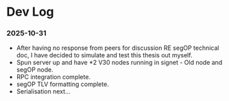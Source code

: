 # Dev Log
### 2025-10-31
- After having no response from peers for discussion RE segOP technical doc, I have decided to simulate and test this thesis out myself.
- Spun server up and have *2 V30 nodes running in signet - Old node and segOP node.
- RPC integration complete.
- segOP TLV formatting complete.
- Serialisation next...
